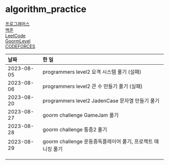# algorithm_practice

[프로그래머스](https://school.programmers.co.kr/)
<br>
[백준](https://www.acmicpc.net/)
<br>
[LeetCode](https://leetcode.com/)
<br>
[GoormLevel](https://level.goorm.io/)
<br>
[CODEFORCES](https://codeforces.com/)

| 날짜       | 한 일                                                       |
| :--------- | :---------------------------------------------------------- |
| 2023-08-05 | programmers level2 요격 시스템 풀기 (실패)                  |
| 2023-08-06 | programmers level2 큰 수 만들기 풀기 (실패)                 |
| 2023-08-20 | programmers level2 JadenCase 문자열 만들기 풀기             |
| 2023-08-27 | goorm challenge GameJam 풀기                                |
| 2023-08-28 | goorm challenge 통증2 풀기                                  |
| 2023-08-29 | goorm challenge 운동중독플레이어 풀기, 프로젝트 매니징 풀기 |
|            |                                                             |
|            |                                                             |
|            |                                                             |
